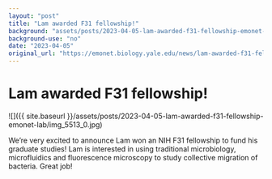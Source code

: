 ```yaml
---
layout: "post"
title: "Lam awarded F31 fellowship!"
background: "assets/posts/2023-04-05-lam-awarded-f31-fellowship-emonet-lab/img_5513_0.jpg"
background-use: "no"
date: "2023-04-05"
original_url: "https://emonet.biology.yale.edu/news/lam-awarded-f31-fellowship"
---
```

# Lam awarded F31 fellowship!

![]({{ site.baseurl }}/assets/posts/2023-04-05-lam-awarded-f31-fellowship-emonet-lab/img_5513_0.jpg)

We’re very excited to announce Lam won an NIH F31 fellowship to fund his graduate studies! Lam is interested in using traditional microbiology, microfluidics and fluorescence microscopy to study collective migration of bacteria. Great job!